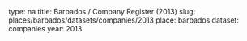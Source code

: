 type: na
title: Barbados / Company Register (2013)
slug: places/barbados/datasets/companies/2013
place: barbados
dataset: companies
year: 2013
